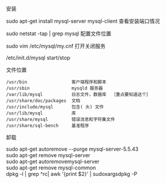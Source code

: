 安装

sudo apt-get install mysql-server mysql-client
查看安装端口情况

sudo netstat -tap | grep mysql
配置文件位置

sudo vim /etc/mysql/my.cnf
打开关闭服务

/etc/init.d/mysql start/stop

文件位置

    /usr/bin                 客户端程序和脚本  
    /usr/sbin                mysqld 服务器  
    /var/lib/mysql           日志文件，数据库  ［重点要知道这个］  
    /usr/share/doc/packages  文档  
    /usr/include/mysql       包含( 头) 文件  
    /usr/lib/mysql           库  
    /usr/share/mysql         错误消息和字符集文件  
    /usr/share/sql-bench     基准程序  


卸载

sudo apt-get autoremove --purge mysql-server-5.5.43  
sudo apt-get remove mysql-server  
sudo apt-get autoremovemysql-server  
sudo apt-get remove mysql-common  
dpkg -l | grep ^rc| awk '{print $2}' | sudoxargsdpkg -P 
